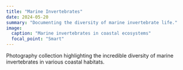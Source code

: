 ```yaml
---
title: "Marine Invertebrates"
date: 2024-05-20
summary: "Documenting the diversity of marine invertebrate life."
image:
  caption: "Marine invertebrates in coastal ecosystems"
  focal_point: "Smart"
---
```


Photography collection highlighting the incredible diversity of marine invertebrates in various coastal habitats.
